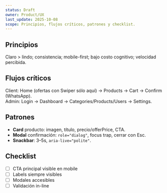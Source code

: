 ```yaml
---
status: Draft
owner: Product/UX
last_update: 2025-10-08
scope: Principios, flujos críticos, patrones y checklist.
---
```


## Principios
Claro > lindo; consistencia; mobile-first; bajo costo cognitivo; velocidad percibida.

## Flujos críticos
Client: Home (ofertas con Swiper sólo aquí) → Products → Cart → Confirm (WhatsApp).  
Admin: Login → Dashboard → Categories/Products/Users → Settings.

## Patrones
- **Card** producto: imagen, título, precio/offerPrice, CTA.
- **Modal** confirmación: `role="dialog"`, focus trap, cerrar con Esc.
- **Snackbar**: 3–5s, `aria-live="polite"`.

## Checklist
- [ ] CTA principal visible en mobile
- [ ] Labels siempre visibles
- [ ] Modales accesibles
- [ ] Validación in-line
